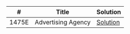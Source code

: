 \# | Title  | Solution
---|---|---
1475E | Advertising Agency  | [Solution](Contests\CF\thirdcontest\1475E.cpp)